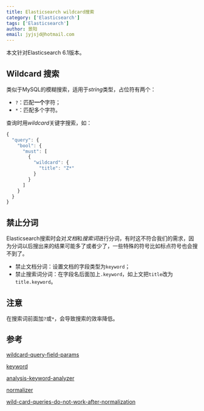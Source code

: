 ```yaml
---
title: Elasticsearch wildcard搜索
category: ['Elasticsearch']
tags: ['Elasticsearch']
author: 景阳
email: jyjsjd@hotmail.com
---
```


本文针对Elasticsearch 6.1版本。

## Wildcard 搜索

类似于MySQL的模糊搜索，适用于*string*类型，占位符有两个：

- `?`：匹配**一个**字符；
- `*`：匹配多个字符。

查询时用*wildcard*关键字搜索，如：

```javascript
{
  "query": {
    "bool": {
      "must": [
        {
          "wildcard": {
            "title": "Z*"
          }
        }
      ]
    }
  }
}
```

## 禁止分词

Elasticsearch搜索时会对*文档*和*搜索词*进行分词，有时这不符合我们的需求，因为分词以后搜出来的结果可能多了或者少了，一些特殊的符号比如标点符号也会搜不到了。

- 禁止文档分词：设置文档的字段类型为`keyword`；
- 禁止搜索词分词：在字段名后面加上`.keyword`，如上文把`title`改为`title.keyword`。

## 注意

在搜索词前面加`?`或`*`，会导致搜索的效率降低。

## 参考

[wildcard-query-field-params](https://www.elastic.co/guide/en/elasticsearch/reference/current/query-dsl-wildcard-query.html#wildcard-query-field-params)

[keyword](https://www.elastic.co/guide/en/elasticsearch/reference/current/keyword.html)

[analysis-keyword-analyzer](https://www.elastic.co/guide/en/elasticsearch/reference/current/analysis-keyword-analyzer.html)

[normalizer](https://www.elastic.co/guide/en/elasticsearch/reference/6.1/normalizer.html)

[wild-card-queries-do-not-work-after-normalization](https://discuss.elastic.co/t/wild-card-queries-do-not-work-after-normalization/91386)